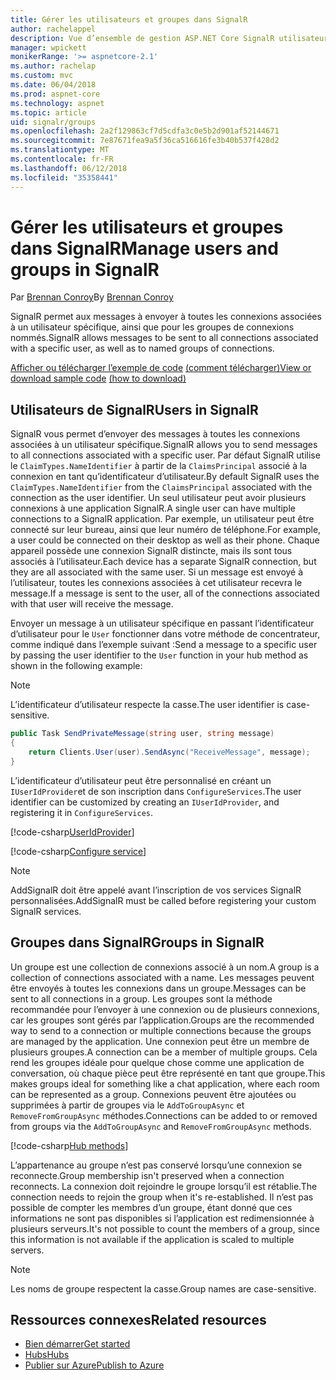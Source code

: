 ```yaml
---
title: Gérer les utilisateurs et groupes dans SignalR
author: rachelappel
description: Vue d’ensemble de gestion ASP.NET Core SignalR utilisateur et de groupe.
manager: wpickett
monikerRange: '>= aspnetcore-2.1'
ms.author: rachelap
ms.custom: mvc
ms.date: 06/04/2018
ms.prod: aspnet-core
ms.technology: aspnet
ms.topic: article
uid: signalr/groups
ms.openlocfilehash: 2a2f129863cf7d5cdfa3c0e5b2d901af52144671
ms.sourcegitcommit: 7e87671fea9a5f36ca516616fe3b40b537f428d2
ms.translationtype: MT
ms.contentlocale: fr-FR
ms.lasthandoff: 06/12/2018
ms.locfileid: "35358441"
---
```

# <a name="manage-users-and-groups-in-signalr"></a><span data-ttu-id="b984f-103">Gérer les utilisateurs et groupes dans SignalR</span><span class="sxs-lookup"><span data-stu-id="b984f-103">Manage users and groups in SignalR</span></span>

<span data-ttu-id="b984f-104">Par [Brennan Conroy](https://github.com/BrennanConroy)</span><span class="sxs-lookup"><span data-stu-id="b984f-104">By [Brennan Conroy](https://github.com/BrennanConroy)</span></span>

<span data-ttu-id="b984f-105">SignalR permet aux messages à envoyer à toutes les connexions associées à un utilisateur spécifique, ainsi que pour les groupes de connexions nommés.</span><span class="sxs-lookup"><span data-stu-id="b984f-105">SignalR allows messages to be sent to all connections associated with a specific user, as well as to named groups of connections.</span></span>

<span data-ttu-id="b984f-106">[Afficher ou télécharger l’exemple de code](https://github.com/aspnet/Docs/tree/master/aspnetcore/signalr/groups/sample/) [(comment télécharger)](xref:tutorials/index#how-to-download-a-sample)</span><span class="sxs-lookup"><span data-stu-id="b984f-106">[View or download sample code](https://github.com/aspnet/Docs/tree/master/aspnetcore/signalr/groups/sample/) [(how to download)](xref:tutorials/index#how-to-download-a-sample)</span></span>

## <a name="users-in-signalr"></a><span data-ttu-id="b984f-107">Utilisateurs de SignalR</span><span class="sxs-lookup"><span data-stu-id="b984f-107">Users in SignalR</span></span>

<span data-ttu-id="b984f-108">SignalR vous permet d’envoyer des messages à toutes les connexions associées à un utilisateur spécifique.</span><span class="sxs-lookup"><span data-stu-id="b984f-108">SignalR allows you to send messages to all connections associated with a specific user.</span></span> <span data-ttu-id="b984f-109">Par défaut SignalR utilise le `ClaimTypes.NameIdentifier` à partir de la `ClaimsPrincipal` associé à la connexion en tant qu’identificateur d’utilisateur.</span><span class="sxs-lookup"><span data-stu-id="b984f-109">By default SignalR uses the `ClaimTypes.NameIdentifier` from the `ClaimsPrincipal` associated with the connection as the user identifier.</span></span> <span data-ttu-id="b984f-110">Un seul utilisateur peut avoir plusieurs connexions à une application SignalR.</span><span class="sxs-lookup"><span data-stu-id="b984f-110">A single user can have multiple connections to a SignalR application.</span></span> <span data-ttu-id="b984f-111">Par exemple, un utilisateur peut être connecté sur leur bureau, ainsi que leur numéro de téléphone.</span><span class="sxs-lookup"><span data-stu-id="b984f-111">For example, a user could be connected on their desktop as well as their phone.</span></span> <span data-ttu-id="b984f-112">Chaque appareil possède une connexion SignalR distincte, mais ils sont tous associés à l’utilisateur.</span><span class="sxs-lookup"><span data-stu-id="b984f-112">Each device has a separate SignalR connection, but they are all associated with the same user.</span></span> <span data-ttu-id="b984f-113">Si un message est envoyé à l’utilisateur, toutes les connexions associées à cet utilisateur recevra le message.</span><span class="sxs-lookup"><span data-stu-id="b984f-113">If a message is sent to the user, all of the connections associated with that user will receive the message.</span></span>

<span data-ttu-id="b984f-114">Envoyer un message à un utilisateur spécifique en passant l’identificateur d’utilisateur pour le `User` fonctionner dans votre méthode de concentrateur, comme indiqué dans l’exemple suivant :</span><span class="sxs-lookup"><span data-stu-id="b984f-114">Send a message to a specific user by passing the user identifier to the `User` function in your hub method as shown in the following example:</span></span>

> [!NOTE]
> <span data-ttu-id="b984f-115">L’identificateur d’utilisateur respecte la casse.</span><span class="sxs-lookup"><span data-stu-id="b984f-115">The user identifier is case-sensitive.</span></span>

```csharp
public Task SendPrivateMessage(string user, string message)
{
    return Clients.User(user).SendAsync("ReceiveMessage", message);
}
```

<span data-ttu-id="b984f-116">L’identificateur d’utilisateur peut être personnalisé en créant un `IUserIdProvider`et de son inscription dans `ConfigureServices`.</span><span class="sxs-lookup"><span data-stu-id="b984f-116">The user identifier can be customized by creating an `IUserIdProvider`, and registering it in `ConfigureServices`.</span></span>

[!code-csharp[UserIdProvider](groups/sample/customuseridprovider.cs?range=4-10)]

[!code-csharp[Configure service](groups/sample/startup.cs?range=21-22,39-42)]

> [!NOTE]
> <span data-ttu-id="b984f-117">AddSignalR doit être appelé avant l’inscription de vos services SignalR personnalisées.</span><span class="sxs-lookup"><span data-stu-id="b984f-117">AddSignalR must be called before registering your custom SignalR services.</span></span>

## <a name="groups-in-signalr"></a><span data-ttu-id="b984f-118">Groupes dans SignalR</span><span class="sxs-lookup"><span data-stu-id="b984f-118">Groups in SignalR</span></span>

<span data-ttu-id="b984f-119">Un groupe est une collection de connexions associé à un nom.</span><span class="sxs-lookup"><span data-stu-id="b984f-119">A group is a collection of connections associated with a name.</span></span> <span data-ttu-id="b984f-120">Les messages peuvent être envoyés à toutes les connexions dans un groupe.</span><span class="sxs-lookup"><span data-stu-id="b984f-120">Messages can be sent to all connections in a group.</span></span> <span data-ttu-id="b984f-121">Les groupes sont la méthode recommandée pour l’envoyer à une connexion ou de plusieurs connexions, car les groupes sont gérés par l’application.</span><span class="sxs-lookup"><span data-stu-id="b984f-121">Groups are the recommended way to send to a connection or multiple connections because the groups are managed by the application.</span></span> <span data-ttu-id="b984f-122">Une connexion peut être un membre de plusieurs groupes.</span><span class="sxs-lookup"><span data-stu-id="b984f-122">A connection can be a member of multiple groups.</span></span> <span data-ttu-id="b984f-123">Cela rend les groupes idéale pour quelque chose comme une application de conversation, où chaque pièce peut être représenté en tant que groupe.</span><span class="sxs-lookup"><span data-stu-id="b984f-123">This makes groups ideal for something like a chat application, where each room can be represented as a group.</span></span> <span data-ttu-id="b984f-124">Connexions peuvent être ajoutées ou supprimées à partir de groupes via le `AddToGroupAsync` et `RemoveFromGroupAsync` méthodes.</span><span class="sxs-lookup"><span data-stu-id="b984f-124">Connections can be added to or removed from groups via the `AddToGroupAsync` and `RemoveFromGroupAsync` methods.</span></span>

[!code-csharp[Hub methods](groups/sample/hubs/chathub.cs?range=15-27)]

<span data-ttu-id="b984f-125">L’appartenance au groupe n’est pas conservé lorsqu’une connexion se reconnecte.</span><span class="sxs-lookup"><span data-stu-id="b984f-125">Group membership isn't preserved when a connection reconnects.</span></span> <span data-ttu-id="b984f-126">La connexion doit rejoindre le groupe lorsqu’il est rétablie.</span><span class="sxs-lookup"><span data-stu-id="b984f-126">The connection needs to rejoin the group when it's re-established.</span></span> <span data-ttu-id="b984f-127">Il n’est pas possible de compter les membres d’un groupe, étant donné que ces informations ne sont pas disponibles si l’application est redimensionnée à plusieurs serveurs.</span><span class="sxs-lookup"><span data-stu-id="b984f-127">It's not possible to count the members of a group, since this information is not available if the application is scaled to multiple servers.</span></span>

> [!NOTE]
> <span data-ttu-id="b984f-128">Les noms de groupe respectent la casse.</span><span class="sxs-lookup"><span data-stu-id="b984f-128">Group names are case-sensitive.</span></span>

## <a name="related-resources"></a><span data-ttu-id="b984f-129">Ressources connexes</span><span class="sxs-lookup"><span data-stu-id="b984f-129">Related resources</span></span>

* [<span data-ttu-id="b984f-130">Bien démarrer</span><span class="sxs-lookup"><span data-stu-id="b984f-130">Get started</span></span>](xref:signalr/get-started)
* [<span data-ttu-id="b984f-131">Hubs</span><span class="sxs-lookup"><span data-stu-id="b984f-131">Hubs</span></span>](xref:signalr/hubs)
* [<span data-ttu-id="b984f-132">Publier sur Azure</span><span class="sxs-lookup"><span data-stu-id="b984f-132">Publish to Azure</span></span>](xref:signalr/publish-to-azure-web-app)
